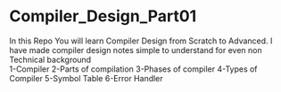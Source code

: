 # Compiler_Design_Part01
In this Repo You will learn Compiler Design from Scratch to Advanced. I have made compiler design notes simple to understand for even non Technical background<br>
1-Compiler
2-Parts of compilation
3-Phases of compiler
4-Types of Compiler
5-Symbol Table
6-Error Handler
